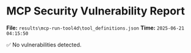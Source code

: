# MCP Security Vulnerability Report
**File:** `results\mcp-run-tool4d\tool_definitions.json`
**Time:** `2025-06-21 04:15:50`

✅ No vulnerabilities detected.
